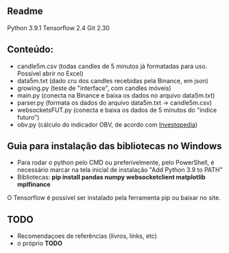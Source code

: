 ## Readme

Python 3.9.1
Tensorflow 2.4
Git 2.30

## Conteúdo:

 - candle5m.csv (todas candles de 5 minutos já formatadas para uso. Possível abrir no Excel)
 - data5m.txt (dado cru dos candles recebidas pela Binance, em json)
 - growing.py (teste de "interface", com candles móveis)
 - main.py (conecta na Binance e baixa os dados no arquivo data5m.txt)
 - parser.py (formata os dados do arquivo data5m.txt -> candle5m.csv)
 - websocketsFUT.py (conecta e baixa os dados de 5 minutos do "índice futuro")
 - obv.py (cálculo do indicador OBV, de acordo com [Investopedia](https://www.investopedia.com/terms/o/onbalancevolume.asp))

## Guia para instalação das bibliotecas no Windows

 - Para rodar o python pelo CMD ou preferivelmente, pelo PowerShell, é necessário marcar na tela inicial de instalação "Add Python 3.9 to PATH"
 - Bibliotecas: **pip install pandas numpy websocketclient matplotlib mplfinance**

O Tensorflow é possivel ser instalado pela ferramenta pip ou baixar no site.

## TODO

 - Recomendaçoes de referências (livros, links, etc)
 - o próprio **TODO**
 

